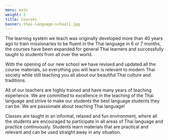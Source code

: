 ```yaml
---
menu: main
weight: 2
title: Courses
banner: thai-language-school1.jpg
---
```


The learning system we teach was originally developed more than 40 years ago to train missionaries to be fluent in the Thai language in 6 or 7 months, the courses have been expanded for general Thai learners and successfully taught to students from all over the world.

With the opening of our new school we have revised and updated all the course materials, so everything you will learn is relevant to modern Thai society while still teaching you all about our beautiful Thai culture and traditions.

All of our teachers are highly trained and have many years of teaching experience. We are committed to excellence in the teaching of the Thai language and strive to make our students the best language students they can be. We are passionate about teaching Thai language!

Classes are taught in an informal, relaxed and fun environment, where all the students are encouraged to participate in all areas of Thai language and practice continuously. Students learn materials that are practical and relevant and can be used straight away in any situation.